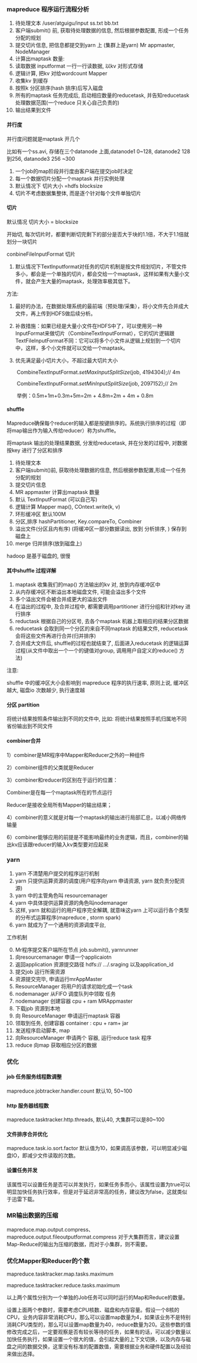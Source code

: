 ### mapreduce 程序运行流程分析

1. 待处理文本 /user/atguigu/input   ss.txt  bb.txt
2. 客户端submit() 前, 获取待处理数据的信息, 然后根据参数配置, 形成一个任务分配的规划
3. 提交切片信息, 把信息都提交到yarn 上 (集群上是yarn) Mr appmaster, NodeManager
4. 计算出maptask 数量: 
5. 读取数据 inputformat 一行一行读数据, 以kv 对形式存储
6. 逻辑计算, 把kv 对给wordcount Mapper
7. 收集kv 到缓存
8. 按照k 分区排序(hash 排序)后写入磁盘
9. 所有的maptask 任务完成后, 启动相应数量的reducetask, 并告知reducetask 处理数据范围(一个reduce 只关心自己负责的)
10. 输出结果到文件

#### 并行度

并行度问题就是maptask 开几个

比如有一个ss.avi, 存储在三个datanode 上面,datanode1 0~128, datanode2 128 到256, datanode3 256 ~300

1. 一个job的map阶段并行度由客户端在提交job时决定
2. 每一个数据切片分配一个maptask 并行实例处理
3. 默认情况下 切片大小 =hdfs blocksize
4. 切片不考虑数据集整体, 而是逐个针对每个文件单独切片

#### 切片

默认情况 切片大小 = blocksize

开始切, 每次切片时，都要判断切完剩下的部分是否大于块的1.1倍，不大于1.1倍就划分一块切片

conbineFileInputFormat 切片

1. 默认情况下TextInputformat对任务的切片机制是按文件规划切片，不管文件多小，都会是一个单独的切片，都会交给一个maptask，这样如果有大量小文件，就会产生大量的maptask，处理效率极其低下。

方法:

1. 最好的办法，在数据处理系统的最前端（预处理/采集），将小文件先合并成大文件，再上传到HDFS做后续分析。

2. 补救措施：如果已经是大量小文件在HDFS中了，可以使用另一种InputFormat来做切片（CombineTextInputFormat），它的切片逻辑跟TextFileInputFormat不同：它可以将多个小文件从逻辑上规划到一个切片中，这样，多个小文件就可以交给一个maptask。

3. 优先满足最小切片大小，不超过最大切片大小

   ​		CombineTextInputFormat.*setMaxInputSplitSize*(job, 4194304);// 4m

   ​		CombineTextInputFormat.*setMinInputSplitSize*(job, 2097152);// 2m

   ​	举例：0.5m+1m+0.3m+5m=2m + 4.8m=2m + 4m + 0.8m

#### shuffle

Mapreduce确保每个reducer的输入都是按键排序的。系统执行排序的过程（即将map输出作为输入传给reducer）称为shuffle。

将maptask 输出的处理结果数据, 分发给reducetask, 并在分发的过程中, 对数据按key 进行了分区和排序

1. 待处理文本
2. 客户端submit()前, 获取待处理数据的信息, 然后根据参数配置,形成一个任务分配的规划
3. 提交切片信息
4. MR appmaster 计算出maptask 数量
5. 默认 TextInputFormat (可以自己写)
6. 逻辑计算 Mapper map(), COntext.write(k, v)
7. 环形缓冲区 默认100M
8. 分区,排序  hashPartitioner, Key.compareTo, Combiner
9. 溢出文件(分区且内有序) (将缓冲区一部分数据读出, 放到 分析排序, ) 保存到磁盘上
10. merge 归并排序(放到磁盘上)

hadoop 是基于磁盘的, 很慢

#### 其中shuffle 过程详解

1. maptask 收集我们的map() 方法输出的kv 对, 放到内存缓冲区中
2. 从内存缓冲区不断溢出本地磁盘文件, 可能会溢出多个文件
3. 多个溢出文件会被合并成更大的溢出文件
4. 在溢出的过程中, 及合并过程中, 都需要调用partitioner 进行分组和针对key 进行排序
5. reductask 根据自己的分区号, 去各个maptask 机器上取相应的结果分区数据
6. reducetask 会取到同一个分区的来自不同maptask 的结果文件, reducetask 会将这些文件再进行合并(归并排序)
7. 合并成大文件后, shuffle的过程也就结束了, 后面进入reducetask 的逻辑运算过程(从文件中取出一个一个的键值对group, 调用用户自定义的reduce() 方法)

注意:

shuffle 中的缓冲区大小会影响到 mapreduce 程序的执行速率, 原则上说, 缓冲区越大, 磁盘io 次数越少, 执行速度越

#### 分区 partition 

将统计结果按照条件输出到不同的文件中, 比如: 将统计结果按照手机归属地不同省份输出到不同文件

#### combiner合并

1）combiner是MR程序中Mapper和Reducer之外的一种组件

2）combiner组件的父类就是Reducer

3）combiner和reducer的区别在于运行的位置：

Combiner是在每一个maptask所在的节点运行

Reducer是接收全局所有Mapper的输出结果；

4）combiner的意义就是对每一个maptask的输出进行局部汇总，以减小网络传输量

6）combiner能够应用的前提是不能影响最终的业务逻辑，而且，combiner的输出kv应该跟reducer的输入kv类型要对应起来

### yarn

1. yarn 不清楚用户提交的程序运行机制
2. yarn 只提供运算资源的调度(用户程序向yarn 申请资源, yarn 就负责分配资源)
3. yarn 中的主管角色叫 resourcemanager
4. yarn 中具体提供运算资源的角色叫nodemanager
5. 这样, yarn 就和运行的用户程序完全解耦, 就意味这yarn 上可以运行各个类型的分布式运算程序(mapreduce , storm spark)
6. yarn 就成为了一个通用的资源调度平台, 

工作机制

0. Mr程序提交客户端所在节点 job.submit(), yarnrunner
1. 向resourcemanager 申请一个applicaiotn
2. 返回application 资源提交路径  hdfs:// .../.sraging 以及application_id
3. 提交job 运行所需资源
4. 资源提交完毕, 申请运行mrAppMaster
5. ResourceManager 将用户的请求初始化成一个task
6. nodemanager 从FIFO 调度队列中领取 任务
7. nodemanager 创建容器 cpu + ram MRAppmaster
8. 下载jpb 资源到本地
9. 向 ResourceManager 申请运行maptask 容器
10. 领取到任务, 创建容器 container : cpu + ram+ jar 
11. 发送程序启动脚本, map
12. 向ResourceManager 申请两个 容器, 运行reduce task 程序
13. reduce 向map 获取相应分区的数据

### 优化

#### job 任务服务线程数调整

mapreduce.jobtracker.handler.count 默认10,  50~100

#### http 服务器线程数

mapreduce.tasktracker.http.threads, 默认40, 大集群可以是80~100

#### 文件排序合并优化

mapreduce.task.io.sort.factor 默认值为10，如果调高该参数，可以明显减少磁盘IO，即减少文件读取的次数。

#### 设置任务并发

该属性可以设置任务是否可以并发执行，如果任务多而小，该属性设置为true可以明显加快任务执行效率，但是对于延迟非常高的任务，建议改为false，这就类似于迅雷下载。

### MR输出数据的压缩

mapreduce.map.output.compress、mapreduce.output.fileoutputformat.compress      对于大集群而言，建议设置Map-Reduce的输出为压缩的数据，而对于小集群，则不需要。

### 优化Mapper和Reducer的个数

mapreduce.tasktracker.map.tasks.maximum

mapreduce.tasktracker.reduce.tasks.maximum

以上两个属性分别为一个单独的Job任务可以同时运行的Map和Reduce的数量。

设置上面两个参数时，需要考虑CPU核数、磁盘和内存容量。假设一个8核的CPU，业务内容非常消耗CPU，那么可以设置map数量为4，如果该业务不是特别消耗CPU类型的，那么可以设置map数量为40，reduce数量为20。这些参数的值修改完成之后，一定要观察是否有较长等待的任务，如果有的话，可以减少数量以加快任务执行，如果设置一个很大的值，会引起大量的上下文切换，以及内存与磁盘之间的数据交换，这里没有标准的配置数值，需要根据业务和硬件配置以及经验来做出选择。













